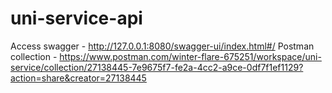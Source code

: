 ﻿# uni-service-api

 Access swagger - http://127.0.0.1:8080/swagger-ui/index.html#/
 Postman collection - https://www.postman.com/winter-flare-675251/workspace/uni-service/collection/27138445-7e9675f7-fe2a-4cc2-a9ce-0df7f1ef1129?action=share&creator=27138445
